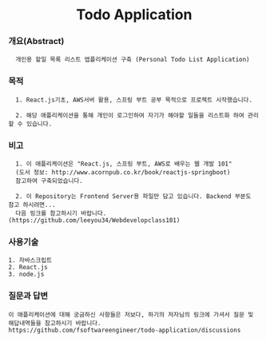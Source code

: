 <p align="center"> 
<h1 align="center">Todo Application</h1>
</p>


### 개요(Abstract)
```
  개인용 할일 목록 리스트 앱플리케이션 구축 (Personal Todo List Application)
```

### 목적
```
  1. React.js기초, AWS서버 활용, 스프링 부트 공부 목적으로 프로젝트 시작했습니다.
  
  2. 해당 애플리케이션을 통해 개인이 로그인하여 자기가 해야할 일들을 리스트화 하여 관리 할 수 있습니다.
```

### 비고
```
  1. 이 애플리케이션은 "React.js, 스프링 부트, AWS로 배우는 웹 개발 101"
  (도서 정보: http://www.acornpub.co.kr/book/reactjs-springboot)
  참고하여 구축되었습니다.

  2. 이 Repository는 Frontend Server용 파일만 담고 있습니다. Backend 부분도 참고 하시려면...
  다음 링크를 참고하시기 바랍니다. (https://github.com/leeyou34/Webdevelopclass101)
```

### 사용기술
```
1. 자바스크립트
2. React.js
3. node.js
```

### 질문과 답변
```
이 애플리케이션에 대해 궁금하신 사항들은 저보다, 하기의 저자님의 링크에 가셔서 질문 및 해답내역들을 참고하시기 바랍니다.
https://github.com/fsoftwareengineer/todo-application/discussions
```













<!--


# Getting Started with Create React App

This project was bootstrapped with [Create React App](https://github.com/facebook/create-react-app).

## Available Scripts

In the project directory, you can run:

### `npm start`

Runs the app in the development mode.\
Open [http://localhost:3000](http://localhost:3000) to view it in your browser.

The page will reload when you make changes.\
You may also see any lint errors in the console.

### `npm test`

Launches the test runner in the interactive watch mode.\
See the section about [running tests](https://facebook.github.io/create-react-app/docs/running-tests) for more information.

### `npm run build`

Builds the app for production to the `build` folder.\
It correctly bundles React in production mode and optimizes the build for the best performance.

The build is minified and the filenames include the hashes.\
Your app is ready to be deployed!

See the section about [deployment](https://facebook.github.io/create-react-app/docs/deployment) for more information.

### `npm run eject`

**Note: this is a one-way operation. Once you `eject`, you can't go back!**

If you aren't satisfied with the build tool and configuration choices, you can `eject` at any time. This command will remove the single build dependency from your project.

Instead, it will copy all the configuration files and the transitive dependencies (webpack, Babel, ESLint, etc) right into your project so you have full control over them. All of the commands except `eject` will still work, but they will point to the copied scripts so you can tweak them. At this point you're on your own.

You don't have to ever use `eject`. The curated feature set is suitable for small and middle deployments, and you shouldn't feel obligated to use this feature. However we understand that this tool wouldn't be useful if you couldn't customize it when you are ready for it.

## Learn More

You can learn more in the [Create React App documentation](https://facebook.github.io/create-react-app/docs/getting-started).

To learn React, check out the [React documentation](https://reactjs.org/).

### Code Splitting

This section has moved here: [https://facebook.github.io/create-react-app/docs/code-splitting](https://facebook.github.io/create-react-app/docs/code-splitting)

### Analyzing the Bundle Size

This section has moved here: [https://facebook.github.io/create-react-app/docs/analyzing-the-bundle-size](https://facebook.github.io/create-react-app/docs/analyzing-the-bundle-size)

### Making a Progressive Web App

This section has moved here: [https://facebook.github.io/create-react-app/docs/making-a-progressive-web-app](https://facebook.github.io/create-react-app/docs/making-a-progressive-web-app)

### Advanced Configuration

This section has moved here: [https://facebook.github.io/create-react-app/docs/advanced-configuration](https://facebook.github.io/create-react-app/docs/advanced-configuration)

### Deployment

This section has moved here: [https://facebook.github.io/create-react-app/docs/deployment](https://facebook.github.io/create-react-app/docs/deployment)

### `npm run build` fails to minify

This section has moved here: [https://facebook.github.io/create-react-app/docs/troubleshooting#npm-run-build-fails-to-minify](https://facebook.github.io/create-react-app/docs/troubleshooting#npm-run-build-fails-to-minify)



-->
